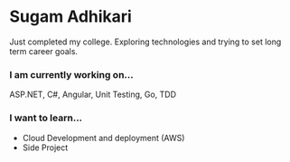 # Sugam Adhikari

Just completed my college. Exploring technologies and trying to set long term career goals. 

### I am currently working on...
ASP.NET, C#, Angular, Unit Testing, Go, TDD

### I want to learn...
- Cloud Development and deployment (AWS)
- Side Project
